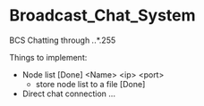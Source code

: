 Broadcast_Chat_System
=====================

BCS
Chatting through *.*.*.255

Things to implement:
 - Node list [Done]
	\<Name\> \<ip\> \<port\>
	- store node list to a file [Done]
 - Direct chat connection
...
